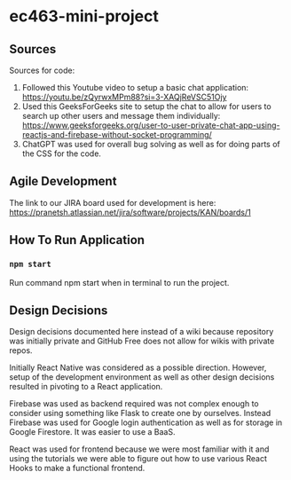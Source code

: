 # ec463-mini-project

## Sources
Sources for code:
1. Followed this Youtube video to setup a basic chat application: https://youtu.be/zQyrwxMPm88?si=3-XAQjReVSC51Ojy
2. Used this GeeksForGeeks site to setup the chat to allow for users to search up other users and message them individually: https://www.geeksforgeeks.org/user-to-user-private-chat-app-using-reactjs-and-firebase-without-socket-programming/
3. ChatGPT was used for overall bug solving as well as for doing parts of the CSS for the code.

## Agile Development
The link to our JIRA board used for development is here: https://pranetsh.atlassian.net/jira/software/projects/KAN/boards/1

## How To Run Application

### ` npm start `

Run command npm start when in terminal to run the project.

## Design Decisions

Design decisions documented here instead of a wiki because repository was initially private and GitHub Free does not allow for wikis with private repos.

Initially React Native was considered as a possible direction. However, setup of the development environment as well as other design decisions resulted in pivoting to a React application.

Firebase was used as backend required was not complex enough to consider using something like Flask to create one by ourselves. Instead Firebase was used for Google login authentication as well as for storage in Google Firestore. It was easier to use a BaaS.

React was used for frontend because we were most familiar with it and using the tutorials we were able to figure out how to use various React Hooks to make a functional frontend.
